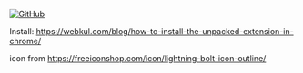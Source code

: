 [![GitHub](https://badgen.net/badge/icon/github?icon=github&label)](https://github.com/amacfie/human_powered/)

Install: https://webkul.com/blog/how-to-install-the-unpacked-extension-in-chrome/

icon from https://freeiconshop.com/icon/lightning-bolt-icon-outline/

